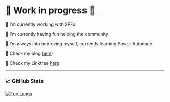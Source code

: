 # 🚧 Work in progress 🚧

🔭 I’m currently working with SPFx

🥳 I'm currently having fun helping the community

🌱 I’m always into improving myself, currently learning Power Automate

🧠 Check my blog [here](https://iamguidozam.blog/)!

🌴 Check my Linktree [here](https://linktr.ee/guidozam)

----------------------------

### 📈 GitHub Stats

[![Top Langs](https://github-readme-stats.vercel.app/api/top-langs/?username=GuidoZam&layout=compact&theme=radical)](https://github.com/anuraghazra/github-readme-stats)

<!--
[![Profile views](https://komarev.com/ghpvc/?username=GuidoZam&label=Profile%20Views&color=blue)](https://github.com/GuidoZam)
-->

<!--
[![Github](https://img.shields.io/github/followers/guidozam?label=Follow&style=social)](https://github.com/guidozam)

[![Visitors](https://api.visitorbadge.io/api/visitors?path=https%3A%2F%2Fgithub.com%2FGuidoZam%2FGuidoZam&label=VISITORS&labelColor=%23fe428e&countColor=%23a9fef7)](https://visitorbadge.io/status?path=https%3A%2F%2Fgithub.com%2FGuidoZam%2FGuidoZam)

[![Readme Card](https://github-readme-stats-one-bice.vercel.app/api?username=GuidoZam&theme=radical&hide=stars,issues)](https://github.com/anuraghazra/github-readme-stats)
&count_private=true

- 👯 I’m looking to collaborate on ...
- 🤔 I’m looking for help with ...
- 💬 Ask me about ...
- 📫 How to reach me: @GuidZam

## ☕️ Support Me
[![ko-fi](https://ko-fi.com/img/githubbutton_sm.svg)](https://ko-fi.com/D1D57IO36)

-->
